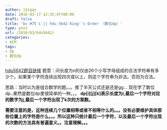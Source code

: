 ```yaml
---
author: 111qqz
date: 2016-03-17 12:35:47+00:00
draft: false
title: 'bc #75 C || hdu 5642 King''s Order （数位dp）'
type: post
url: /2016/03/hdu5642/
categories:
- ACM
tags:
- dp
- 数位dp
---
```


[hdu5642题目链接](http://acm.hdu.edu.cn/showproblem.php?pid=5642)
题意：问长度为n的仅由26个小写字母组成的合法字符串有多少个。如果某个字符连续出现四次或以上，则这个字符串为非法。否则为合法。

思路：当时以为是组合数学的题。。。推了半天公式还是还是gg...
现在学了数位dp..果然是数位dp里很简单的一种。。。
**dp[i][j][k]表示长度为i,最后一个字符对应的数字为j,最后一个字符出现了k次的方案数。**

**需要注意的是，这种连续几个位置相等或者不相等什么的。。。没有必要维护具体那些位置上的字符是什么。。。所以这种只统计最后一个字符，以及最后一个字符出现的次数的方法具有普遍意义。。注意理解。。。**


